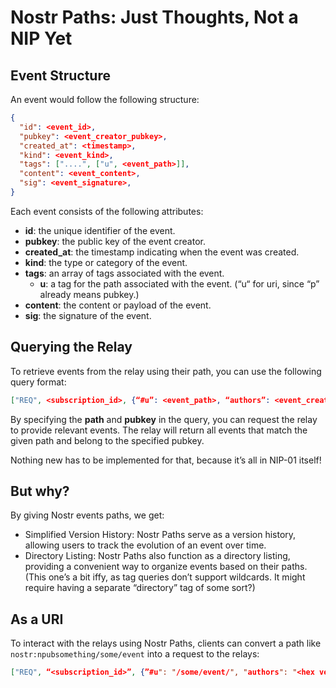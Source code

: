 # Nostr Paths: Just Thoughts, Not a NIP Yet

## Event Structure
An event would follow the following structure:
```json
{
  "id": <event_id>,
  "pubkey": <event_creator_pubkey>,
  "created_at": <timestamp>,
  "kind": <event_kind>,
  "tags": ["....", ["u", <event_path>]],
  "content": <event_content>,
  "sig": <event_signature>,
}
```

Each event consists of the following attributes:
- **id**: the unique identifier of the event.
- **pubkey**: the public key of the event creator.
- **created_at**: the timestamp indicating when the event was created.
- **kind**: the type or category of the event.
- **tags**: an array of tags associated with the event.
	- **u**: a tag for the path associated with the event. (“u“ for uri, since “p” already means pubkey.)
- **content**: the content or payload of the event.
- **sig**: the signature of the event.

## Querying the Relay
To retrieve events from the relay using their path, you can use the following query format:
```json
["REQ", <subscription_id>, {“#u”: <event_path>, “authors”: <event_creator_pubkey>}]
```
By specifying the **path** and **pubkey** in the query, you can request the relay to provide relevant events. The relay will return all events that match the given path and belong to the specified pubkey.

Nothing new has to be implemented for that, because it’s all in NIP-01 itself!
## But why?
By giving Nostr events paths, we get:
- Simplified Version History: Nostr Paths serve as a version history, allowing users to track the evolution of an event over time.
- Directory Listing: Nostr Paths also function as a directory listing, providing a convenient way to organize events based on their paths. (This one’s a bit iffy, as tag queries don’t support wildcards. It might require having a separate “directory” tag of some sort?)

## As a URI
To interact with the relays using Nostr Paths, clients can convert a path like `nostr:npubsomething/some/event` into a request to the relays:

```json
["REQ", “<subscription_id>”, {”#u": "/some/event/", "authors": "<hex version of npubsomething>”}]
```
